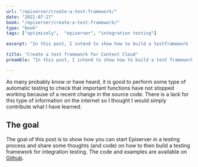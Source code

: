 ```yaml
---
url: "/episerver/create-a-test-framework/"
date: "2021-07-27"
book: "/episerver/create-a-test-framework/"
type: "book"
tags: ["optimizely",  "episerver", "integration testing"]

excerpt: "In this post, I intend to show how to build a testframework for Episerver Content Cloud and how to write different types of integration tests to check its implementation."

title: "Create a test framework for Content Cloud"
preamble: "In this post, I intend to show how to build a test framework for Episerver Content Cloud and how to write different types of integration tests to check its implementation."

---
```


As many probably know or have heard, it is good to perform some type of automatic testing to check that important functions have not stopped working because of a recent change in the source code. There is a lack for this type of information on the internet so I thought I would simply contribute what I have learned.

##  The goal

 The goal of this post is to show how you can start Episerver in a testing process and share some thoughts (and code) on how to then build a testing framework for integration testing. The code and examples are available on [Github](https://github.com/loremipsumdonec/episerver-testframework).